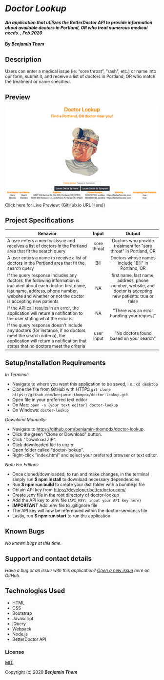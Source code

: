 # _Doctor Lookup_

#### _An application that utilizes the BetterDoctor API to provide information about available doctors in Portland, OR who treat numerous medical needs. , Feb 2020_

#### By _**Benjamin Thom**_

## Description

Users can enter a medical issue (ie: “sore throat”, "rash", etc.) or name into our form, submit it, and receive a list of doctors in Portland, OR who match the treatment or name specified.

## Preview
![Landing Page Preview](img/doctor-lookup-preview.png)
Click here for Live Preview: (GitHub.io URL Here))


## Project Specifications

| Behavior | Input | Output |
|---|:---:|:---:|
|A user enters a medical issue and receives a list of doctors in the Portland area that fit the search query|sore throat|Doctors who provide treatment for "sore throat" in Portland, OR|
|A user enters a name to receive a list of doctors in the Portland area that fit the search query|Bill|Doctors whose names include "Bill" in Portland, OR|
|If the query response includes any doctors, the following information is included about each doctor: first name, last name, address, phone number, website and whether or not the doctor is accepting new patients|NA|first name, last name, address, phone number, website, and doctor is accepting new patients: true or false|
|If the API call results in an error, the application will return a notification to the user stating what the error is|NA|"There was an error handling your request"|
|If the query response doesn't include any doctors (for instance, if no doctors meet the search criteria), the application will return a notification that states that no doctors meet the criteria|user input|"No doctors found based on your search"|

## Setup/Installation Requirements

_In Terminal:_

* Navigate to where you want this application to be saved, i.e.:
```cd desktop```
* Clone the file from GitHub with HTTPS
```git clone https://github.com/benjamin-thompdx/doctor-lookup.git```
* Open file in your preferred text editor
* On Mac: ```open -a {your text editor} doctor-lookup```
* On Windows: ```doctor-lookup```

_Download Manually:_

* Navigate to https://github.com/benjamin-thompdx/doctor-lookup.
* Click the green "Clone or Download" button.
* Click "Download ZIP".
* Click downloaded file to unzip.
* Open folder called "doctor-lookup".
* Right-click "index.html" and select your preferred browser or text editor.

_Note For Editors:_ 
* Once cloned/downloaded, to run and make changes, in the terminal simply run **$ npm install** to download necessary dependencies
* Run **$ npm run build** to create your dist folder with a bundle.js file
* Obtain API key from https://developer.betterdoctor.com/
* Create .env file in the root directory of doctor-lookup
* Add the API key to .env file (```API_KEY: input your API key here```)
* **IMPORTANT** Add .env file to .gitignore file 
* The API key will now be referenced within the doctor-service.js file
* Lastly, run **$ npm run start** to run the application

## Known Bugs

_No known bugs at this time._

## Support and contact details

_Have a bug or an issue with this application? [Open a new issue](https://github.com/benjamin-thompdx/doctor-lookup/issues) here on GitHub._

## Technologies Used

* HTML
* CSS
* Bootstrap
* Javascript
* jQuery
* Webpack
* Node.js
* BetterDoctor API

### License

[MIT](https://choosealicense.com/licenses/mit/)

Copyright (c) 2020 **_Benjamin Thom_**